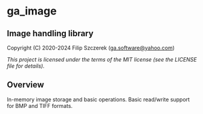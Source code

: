 # **ga_image**

## Image handling library

Copyright (C) 2020-2024 Filip Szczerek (ga.software@yahoo.com)

*This project is licensed under the terms of the MIT license (see the LICENSE file for details).*

## Overview

In-memory image storage and basic operations. Basic read/write support for BMP and TIFF formats.
